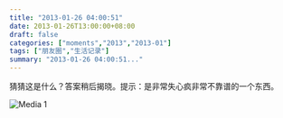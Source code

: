 ```yaml
---
title: "2013-01-26 04:00:51"
date: 2013-01-26T13:00:00+08:00
draft: false
categories: ["moments","2013","2013-01"]
tags: ["朋友圈","生活记录"]
summary: "2013-01-26 04:00:51..."
---
```


猜猜这是什么？答案稍后揭晓。提示：是非常失心疯非常不靠谱的一个东西。

![Media 1](/Moments/photos/2013-01-26/201301260400510.jpg)
